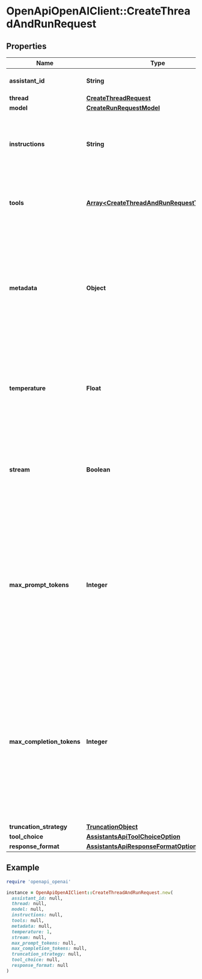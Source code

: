 # OpenApiOpenAIClient::CreateThreadAndRunRequest

## Properties

| Name | Type | Description | Notes |
| ---- | ---- | ----------- | ----- |
| **assistant_id** | **String** | The ID of the [assistant](/docs/api-reference/assistants) to use to execute this run. |  |
| **thread** | [**CreateThreadRequest**](CreateThreadRequest.md) |  | [optional] |
| **model** | [**CreateRunRequestModel**](CreateRunRequestModel.md) |  | [optional] |
| **instructions** | **String** | Override the default system message of the assistant. This is useful for modifying the behavior on a per-run basis. | [optional] |
| **tools** | [**Array&lt;CreateThreadAndRunRequestToolsInner&gt;**](CreateThreadAndRunRequestToolsInner.md) | Override the tools the assistant can use for this run. This is useful for modifying the behavior on a per-run basis. | [optional] |
| **metadata** | **Object** | Set of 16 key-value pairs that can be attached to an object. This can be useful for storing additional information about the object in a structured format. Keys can be a maximum of 64 characters long and values can be a maxium of 512 characters long.  | [optional] |
| **temperature** | **Float** | What sampling temperature to use, between 0 and 2. Higher values like 0.8 will make the output more random, while lower values like 0.2 will make it more focused and deterministic.  | [optional][default to 1] |
| **stream** | **Boolean** | If &#x60;true&#x60;, returns a stream of events that happen during the Run as server-sent events, terminating when the Run enters a terminal state with a &#x60;data: [DONE]&#x60; message.  | [optional] |
| **max_prompt_tokens** | **Integer** | The maximum number of prompt tokens that may be used over the course of the run. The run will make a best effort to use only the number of prompt tokens specified, across multiple turns of the run. If the run exceeds the number of prompt tokens specified, the run will end with status &#x60;complete&#x60;. See &#x60;incomplete_details&#x60; for more info.  | [optional] |
| **max_completion_tokens** | **Integer** | The maximum number of completion tokens that may be used over the course of the run. The run will make a best effort to use only the number of completion tokens specified, across multiple turns of the run. If the run exceeds the number of completion tokens specified, the run will end with status &#x60;incomplete&#x60;. See &#x60;incomplete_details&#x60; for more info.  | [optional] |
| **truncation_strategy** | [**TruncationObject**](TruncationObject.md) |  | [optional] |
| **tool_choice** | [**AssistantsApiToolChoiceOption**](AssistantsApiToolChoiceOption.md) |  | [optional] |
| **response_format** | [**AssistantsApiResponseFormatOption**](AssistantsApiResponseFormatOption.md) |  | [optional] |

## Example

```ruby
require 'openapi_openai'

instance = OpenApiOpenAIClient::CreateThreadAndRunRequest.new(
  assistant_id: null,
  thread: null,
  model: null,
  instructions: null,
  tools: null,
  metadata: null,
  temperature: 1,
  stream: null,
  max_prompt_tokens: null,
  max_completion_tokens: null,
  truncation_strategy: null,
  tool_choice: null,
  response_format: null
)
```

